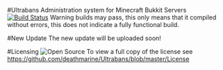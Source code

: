 #Ultrabans
Administration system for Minecraft Bukkit Servers
[![Build Status](http://ci.modcrafting.com/job/Ultrabans/badge/icon)](http://ci.modcrafting.com/job/Ultrabans/)
Warning builds may pass, this only means that it compiled without errors, this does not indicate a fully functional build.

#New Update
The new update will be uploaded soon!

#Licensing
![Open Source](http://www.gnu.org/graphics/gplv3-127x51.png)
To view a full copy of the license see https://github.com/deathmarine/Ultrabans/blob/master/License

